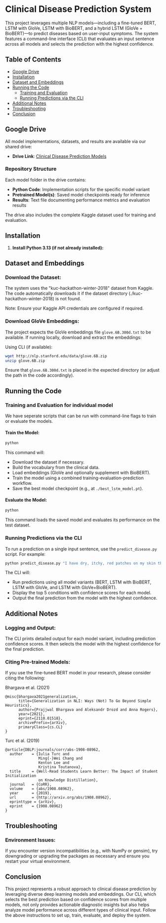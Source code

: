# Clinical Disease Prediction System

This project leverages multiple NLP models—including a fine-tuned BERT, LSTM with GloVe, LSTM with BioBERT, and a hybrid LSTM (GloVe + BioBERT)—to predict diseases based on user-input symptoms. The system features a command-line interface (CLI) that evaluates an input sentence across all models and selects the prediction with the highest confidence.

## Table of Contents
- [Google Drive](#google-drive)
- [Installation](#installation)
- [Dataset and Embeddings](#dataset-and-embeddings)
- [Running the Code](#running-the-code)
  - [Training and Evaluation](#training-and-evaluation)
  - [Running Predictions via the CLI](#running-predictions-via-the-cli)
- [Additional Notes](#additional-notes)
- [Troubleshooting](#troubleshooting)
- [Conclusion](#conclusion)

## Google Drive
All model implementations, datasets, and results are available via our shared drive:

- **Drive Link**: [Clinical Disease Prediction Models](https://drive.google.com/drive/folders/1e0q8ZVFNUQZnO9O--X3TxsFzmmR-iRmq?usp=sharing)

### Repository Structure

Each model folder in the drive contains:

- **Python Code**: Implementation scripts for the specific model variant
- **Pretrained Model(s)**: Saved model checkpoints ready for inference
- **Results**: Text file documenting performance metrics and evaluation results

The drive also includes the complete Kaggle dataset used for training and evaluation.


## Installation

1. **Install Python 3.13 (if not already installed):**

## Dataset and Embeddings

### Download the Dataset:

The system uses the "kuc-hackathon-winter-2018" dataset from Kaggle. The code automatically downloads it if the dataset directory (./kuc-hackathon-winter-2018) is not found.

Note: Ensure your Kaggle API credentials are configured if required.

### Download GloVe Embeddings:

The project expects the GloVe embeddings file `glove.6B.300d.txt` to be available. If running locally, download and extract the embeddings:

Using CLI (if available):
```bash
wget http://nlp.stanford.edu/data/glove.6B.zip
unzip glove.6B.zip
```

Ensure that `glove.6B.300d.txt` is placed in the expected directory (or adjust the path in the code accordingly).

## Running the Code

### Training and Evaluation for individual model

We have seperate scripts that can be run with command-line flags to train or evaluate the models.

#### Train the Model:

```bash
python 
```

This command will:
- Download the dataset if necessary.
- Build the vocabulary from the clinical data.
- Load embeddings (GloVe and optionally supplement with BioBERT).
- Train the model using a combined training-evaluation-prediction workflow.
- Save the best model checkpoint (e.g., at `./best_lstm_model.pt`).

#### Evaluate the Model:

```bash
python 
```

This command loads the saved model and evaluates its performance on the test dataset.

### Running Predictions via the CLI

To run a prediction on a single input sentence, use the `predict_disease.py` script. For example:

```bash
python predict_disease.py "I have dry, itchy, red patches on my skin that are scaly and sometimes develop small blisters that ooze."
```

The CLI will:
- Run predictions using all model variants (BERT, LSTM with BioBERT, LSTM with GloVe, and LSTM with GloVe+BioBERT).
- Display the top 5 conditions with confidence scores for each model.
- Output the final prediction from the model with the highest confidence.

## Additional Notes

### Logging and Output:
The CLI prints detailed output for each model variant, including prediction confidence scores. It then selects the model with the highest confidence for the final prediction.

### Citing Pre-trained Models:
If you use the fine-tuned BERT model in your research, please consider citing the following:

Bhargava et al. (2021)
```
@misc{bhargava2021generalization,
      title={Generalization in NLI: Ways (Not) To Go Beyond Simple Heuristics}, 
      author={Prajjwal Bhargava and Aleksandr Drozd and Anna Rogers},
      year={2021},
      eprint={2110.01518},
      archivePrefix={arXiv},
      primaryClass={cs.CL}
}
```

Turc et al. (2019)
```
@article{DBLP:journals/corr/abs-1908-08962,
  author    = {Iulia Turc and
               Ming{-}Wei Chang and
               Kenton Lee and
               Kristina Toutanova},
  title     = {Well-Read Students Learn Better: The Impact of Student Initialization
               on Knowledge Distillation},
  journal   = {CoRR},
  volume    = {abs/1908.08962},
  year      = {2019},
  url       = {http://arxiv.org/abs/1908.08962},
  eprinttype = {arXiv},
  eprint    = {1908.08962}
}
```

## Troubleshooting

### Environment Issues:
If you encounter version incompatibilities (e.g., with NumPy or gensim), try downgrading or upgrading the packages as necessary and ensure you restart your virtual environment.

## Conclusion
This project represents a robust approach to clinical disease prediction by leveraging diverse deep learning models and embeddings. Our CLI, which selects the best prediction based on confidence scores from multiple models, not only provides actionable diagnostic insights but also helps analyze model performance across different types of clinical input. Follow the above instructions to set up, train, evaluate, and deploy the system.